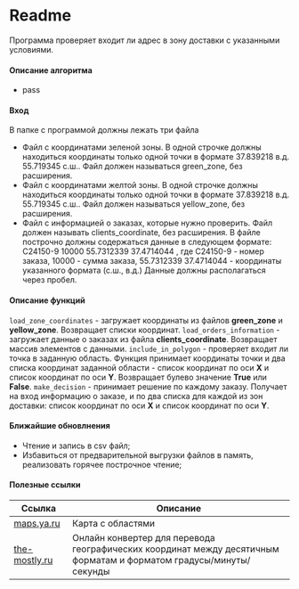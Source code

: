 # Readme

Программа проверяет входит ли адрес в зону доставки с указанными условиями.
#### Описание алгоритма
- pass

#### Вход
В папке с программой должны лежать три файла

- Файл с координатами зеленой зоны. В одной строчке должны находиться координаты только одной точки в формате 37.839218 в.д. 55.719345 с.ш.. Файл должен называться green_zone, без расширения.
- Файл с координатами желтой зоны. В одной строчке должны находиться координаты только одной точки в формате 37.839218 в.д. 55.719345 с.ш.. Файл должен называться yellow_zone, без расширения.
- Файл с информацией о заказах, которые нужно проверить. Файл должен называть clients_coordinate, без расширения. В файле построчно должны содержаться данные в следующем формате: C24150-9 10000 55.7312339 37.4714044 , где C24150-9 - номер заказа, 10000 - сумма заказа, 55.7312339 37.4714044 - координаты указанного формата (с.ш., в.д.) Данные должны располагаться через пробел.

#### Описание функций

`load_zone_coordinates` - загружает координаты из файлов **green_zone** и **yellow_zone**. Возвращает списки координат.
`load_orders_information` - загружает данные о заказах из файла **clients_coordinate**. Возвращает массив элементов с данными.
`include_in_polygon` - проверяет входит ли точка в заданную область. Функция принимает координаты точки и два списка координат заданной области - список координат по оси **X** и список координат по оси **Y**. Возвращает булево значение **True** или **False**.
`make_decision` - принимает решение по каждому заказу. Получает на вход информацию о заказе, и по два списка для каждой из зон доставки: список координат по оси **X** и список координат по оси **Y**.

#### Ближайшие обновлнения
- Чтение и запись в csv файл;
- Избавиться от предварительной выгрузки файлов в память, реализовать горячее построчное чтение;

#### Полезные ссылки

| Ссылка | Описание |
| ------ | ------ |
| [maps.ya.ru] | Карта с областями |
| [the-mostly.ru] | Онлайн конвертер для перевода географических координат между десятичным форматам и форматом градусы/минуты/секунды |


   [maps.ya.ru]: <https://yandex.ru/maps/213/moscow/?um=constructor%3A1dTiI3ahnaYIorbtuf6gB6D_8pR2Wvzl&ll=37.551753%2C55.743583&z=11&l=map&mode=usermaps>
   [the-mostly.ru]: <http://the-mostly.ru/konverter_geograficheskikh_koordinat.html>
